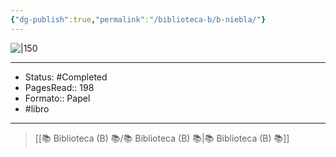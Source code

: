 ```yaml
---
{"dg-publish":true,"permalink":"/biblioteca-b/b-niebla/"}
---
```



![|150](https://www.aglutinaeditores.com/media/resources/public/35/35c1/35c10341256541feb3cdafb3074e47d7)

---

- Status: #Completed 
- PagesRead:: 198
- Formato:: Papel
- #libro 

---

> [[📚 Biblioteca (B) 📚/📚 Biblioteca (B) 📚\|📚 Biblioteca (B) 📚]]